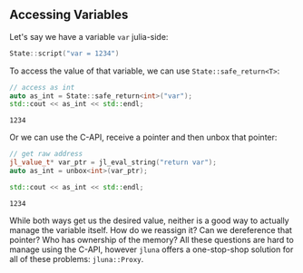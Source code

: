 ## Accessing Variables

Let's say we have a variable `var` julia-side:

```cpp
State::script("var = 1234")
```

To access the value of that variable, we can use `State::safe_return<T>`:
```cpp
// access as int
auto as_int = State::safe_return<int>("var");
std::cout << as_int << std::endl;
```
```
1234
```

Or we can use the C-API, receive a pointer and then unbox that pointer:

```cpp
// get raw address
jl_value_t* var_ptr = jl_eval_string("return var");
auto as_int = unbox<int>(var_ptr);

std::cout << as_int << std::endl;
```
```
1234
```

While both ways get us the desired value, neither is a good way to actually manage the variable itself. How do we reassign it? Can we dereference that pointer? Who has ownership of the memory? All these questions are hard to manage using the C-API, however `jluna` offers a one-stop-shop solution for all of these problems: `jluna::Proxy`.

